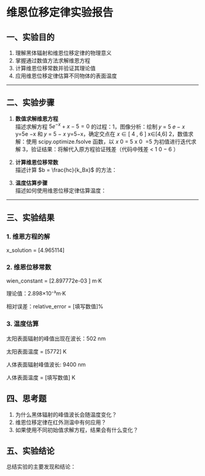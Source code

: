 # 维恩位移定律实验报告


## 一、实验目的

1. 理解黑体辐射和维恩位移定律的物理意义
2. 掌握通过数值方法求解维恩方程
3. 计算维恩位移常数并验证其理论值
4. 应用维恩位移定律估算不同物体的表面温度

---

## 二、实验步骤

1. **数值求解维恩方程**  
   描述求解方程 $5e^{-x} + x - 5 = 0$ 的过程：1，图像分析：绘制 𝑦 = 5 𝑒 − 𝑥 y=5e −x 和 𝑦 = 5 − 𝑥 y=5−x，确定交点在 𝑥 ∈ [ 4 , 6 ] x∈[4,6] 2，数值求解：使用 scipy.optimize.fsolve 函数，以 𝑥 0 = 5 x 0 ​ =5 为初值进行迭代求解 3，验证结果：将解代入原方程验证残差（代码中残差 < 1 0 − 6  ）

2. **计算维恩位移常数**  
   描述计算 $b = \frac{hc}{k_Bx}$ 的方法：

3. **温度估算步骤**  
   描述如何使用维恩位移定律估算温度：

---

## 三、实验结果

### 1. 维恩方程的解
x_solution = [4.965114]

### 2. 维恩位移常数

wien_constant = [2.897772e-03 ] m·K 

理论值：2.898×10⁻³m·K 

相对误差：relative_error = [填写数值]%

### 3. 温度估算

太阳表面辐射的峰值出现在波长：502 nm

太阳表面温度 = [5772] K 

人体表面辐射峰值波长: 9400 nm

人体表面温度 = [填写数值] K

## 四、思考题
1. 为什么黑体辐射的峰值波长会随温度变化？
2. 维恩位移定律在红外测温中有何应用？
3. 如果使用不同初始值求解方程，结果会有什么变化？
## 五、实验结论
总结实验的主要发现和结论：
